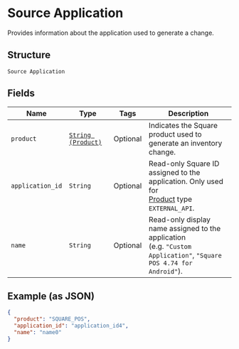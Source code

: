 
# Source Application

Provides information about the application used to generate a change.

## Structure

`Source Application`

## Fields

| Name | Type | Tags | Description |
|  --- | --- | --- | --- |
| `product` | [`String (Product)`](/doc/models/product.md) | Optional | Indicates the Square product used to generate an inventory change. |
| `application_id` | `String` | Optional | Read-only Square ID assigned to the application. Only used for<br>[Product](/doc/models/product.md) type `EXTERNAL_API`. |
| `name` | `String` | Optional | Read-only display name assigned to the application<br>(e.g. `"Custom Application"`, `"Square POS 4.74 for Android"`). |

## Example (as JSON)

```json
{
  "product": "SQUARE_POS",
  "application_id": "application_id4",
  "name": "name0"
}
```

